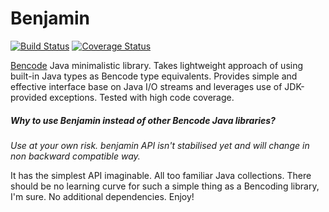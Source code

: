 Benjamin
=======

[![Build Status](https://travis-ci.org/raindev/benjamin.svg?branch=master)](https://travis-ci.org/raindev/benjamin)
[![Coverage Status](https://coveralls.io/repos/raindev/benjamin/badge.svg?branch=master&service=github)](https://coveralls.io/github/raindev/benjamin?branch=master)

[Bencode](http://en.wikipedia.org/wiki/Bencode) Java minimalistic library. Takes lightweight approach of using built-in Java types as Bencode type equivalents. Provides simple and effective interface base on Java I/O streams and leverages use of JDK-provided exceptions. Tested with high code coverage.

##### Why to use Benjamin instead of other Bencode Java libraries?

*Use at your own risk. benjamin API isn't stabilised yet and will change in non backward compatible way.*

It has the simplest API imaginable. All too familiar Java collections. There should be no learning curve for such a simple thing as a Bencoding library, I'm sure. No additional dependencies. Enjoy!
